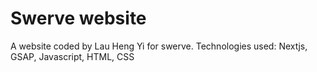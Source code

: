 # Swerve website

A website coded by Lau Heng Yi for swerve.
Technologies used: Nextjs, GSAP, Javascript, HTML, CSS
